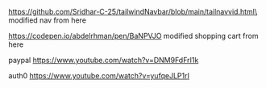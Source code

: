 https://github.com/Sridhar-C-25/tailwindNavbar/blob/main/tailnavvid.html\
modified nav from here

https://codepen.io/abdelrhman/pen/BaNPVJO
modified shopping cart from here

paypal
https://www.youtube.com/watch?v=DNM9FdFrI1k

auth0
https://www.youtube.com/watch?v=yufqeJLP1rI
